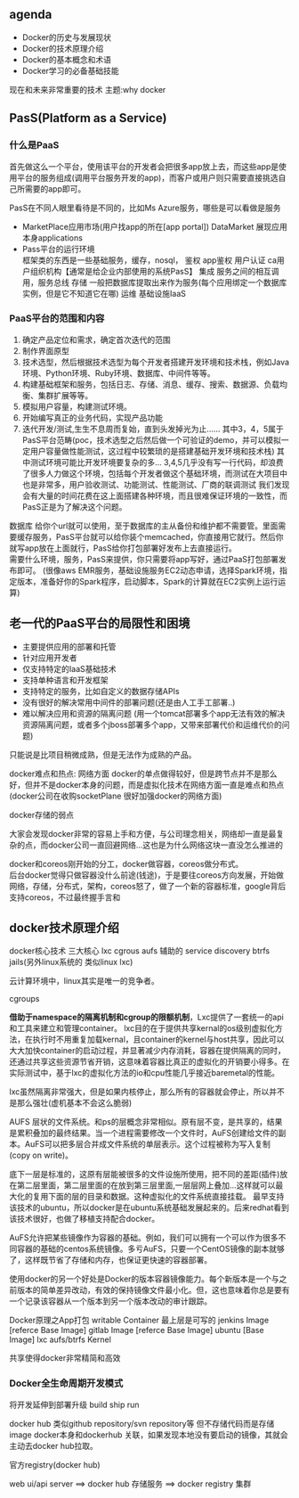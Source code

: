 ## agenda

- Docker的历史与发展现状
- Docker的技术原理介绍
- Docker的基本概念和术语
- Docker学习的必备基础技能

现在和未来非常重要的技术
主题:why docker 

## PasS(Platform as a Service) 
### 什么是PaaS
首先做这么一个平台，使用该平台的开发者会把很多app放上去，而这些app是使用平台的服务组成(调用平台服务开发的app)，而客户或用户则只需要直接挑选自己所需要的app即可。

PasS在不同人眼里看待是不同的，比如Ms Azure服务，哪些是可以看做是服务
- MarketPlace应用市场(用户找app的所在[app portal])  DataMarket  展现应用本身applications
- Pass平台的运行环境  
框架类的东西是一些基础服务，缓存，nosql，
鉴权  app鉴权 用户认证 ca用户组织机构【通常是给企业内部使用的系统PasS】
集成  服务之间的相互调用，服务总线
存储  一般把数据库提取出来作为服务(每个应用绑定一个数据库实例，但是它不知道它在哪) 
运维
基础设施IaaS

### PaaS平台的范围和内容
1. 确定产品定位和需求，确定首次迭代的范围
2. 制作界面原型
3. 技术选型，然后根据技术选型为每个开发者搭建开发环境和技术栈，例如Java环境、Python环境、Ruby环境、数据库、中间件等等。
4. 构建基础框架和服务，包括日志、存储、消息、缓存、搜索、数据源、负载均衡、集群扩展等等。  
5. 模拟用户容量，构建测试环境。
6. 开始编写真正的业务代码，实现产品功能
7. 迭代开发/测试,生生不息周而复始，直到头发掉光为止......
其中3，4，5属于PasS平台范畴(poc，技术选型之后然后做一个可验证的demo，并可以模拟一定用户容量做性能测试，这过程中较繁琐的是搭建基础开发环境和技术栈)
其中测试环境可能比开发环境要复杂的多...
3,4,5几乎没有写一行代码，却浪费了很多人力做这个环境，包括每个开发者做这个基础环境，而测试在大项目中也是非常多，用户验收测试、功能测试、性能测试、厂商的联调测试
我们发现会有大量的时间花费在这上面搭建各种环境，而且很难保证环境的一致性，而PasS正是为了解决这个问题。

数据库 给你个url就可以使用，至于数据库的主从备份和维护都不需要管。里面需要缓存服务，PasS平台就可以给你装个memcached，你直接用它就行。然后你就写app放在上面就行，PasS给你打包部署好发布上去直接运行。  
需要什么环境，服务，PasS来提供，你只需要将app写好，通过PaaS打包部署发布即可。 (很像aws EMR服务，基础设施服务EC2动态申请，选择Spark环境，指定版本，准备好你的Spark程序，启动脚本，Spark的计算就在EC2实例上运行运算)

## 老一代的PaaS平台的局限性和困境
- 主要提供应用的部署和托管
- 针对应用开发者
- 仅支持特定的IaaS基础技术
- 支持单种语言和开发框架
- 支持特定的服务，比如自定义的数据存储APIs
- 没有很好的解决常用中间件的部署问题(还是由人工手工部署..)
- 难以解决应用和资源的隔离问题 (用一个tomcat部署多个app无法有效的解决资源隔离问题，或者多个jboss部署多个app，又带来部署代价和运维代价的问题)

只能说是比项目稍微成熟，但是无法作为成熟的产品。  

docker难点和热点: 网络方面 docker的单点做得较好，但是跨节点并不是那么好，但并不是docker本身的问题，而是虚拟化技术在网络方面一直是难点和热点 (docker公司在收购socketPlane 很好加强docker的网络方面) 

docker存储的弱点 

大家会发现docker非常的容易上手和方便，与公司理念相关，网络却一直是最复杂的点，而docker公司一直回避网络...这也是为什么网络这块一直没怎么推进的


docker和coreos刚开始的分工，docker做容器，coreos做分布式。  
后台docker觉得只做容器没什么前途(钱途)，于是要往coreos方向发展，开始做网络，存储，分布式，架构，coreos怒了，做了一个新的容器标准，google背后支持coreos，不过最终握手言和

## docker技术原理介绍
docker核心技术
三大核心 lxc  cgrous  aufs 
辅助的
service discovery 
btrfs
jails(另外linux系统的 类似linux lxc)

云计算环境中，linux其实是唯一的竞争者。 

cgroups

**借助于namespace的隔离机制和cgroup的限额机制**，Lxc提供了一套统一的api和工具来建立和管理container。 lxc目的在于提供共享kernal的os级别虚拟化方法，在执行时不用重复加载kernal，且container的kernel与host共享，因此可以大大加快container的启动过程，并显著减少内存消耗，容器在提供隔离的同时，还通过共享这些资源节省开销，这意味着容器比真正的虚拟化的开销要小得多。在实际测试中，基于lxc的虚拟化方法的io和cpu性能几乎接近baremetal的性能。  

lxc虽然隔离非常强大，但是如果内核停止，那么所有的容器就会停止，所以并不是那么强壮(虚机基本不会这么脆弱)


AUFS
层状的文件系统。和ps的层概念非常相似。原有层不变，是共享的，结果是累积叠加的最终结果。当一个进程需要修改一个文件时，AuFS创建给文件的副本。AuFS可以把多层合并成文件系统的单层表示。这个过程被称为写入复制(copy on write)。

底下一层是标准的，这原有层能被很多的文件设施所使用，把不同的差距(插件)放在第二层里面，第二层里面的在放到第三层里面,一层层网上叠加...这样就可以最大化的复用下面的层的目录和数据。这种虚拟化的文件系统直接挂载。
最早支持该技术的ubuntu，所以docker是在ubuntu系统基础发展起来的。后来redhat看到该技术很好，也做了移植支持配合docker。

AuFS允许把某些镜像作为容器的基础。例如，我们可以拥有一个可以作为很多不同容器的基础的centos系统镜像。多亏AuFS，只要一个CentOS镜像的副本就够了，这样既节省了存储和内存，也保证更快速的容器部署。  


使用docker的另一个好处是Docker的版本容器镜像能力。每个新版本是一个与之前版本的简单差异改动，有效的保持镜像文件最小化。但，这也意味着你总是要有一个记录该容器从一个版本到另一个版本改动的审计跟踪。

Docker原理之App打包
writable Container  最上层是可写的
jenkins Image [referce Base Image]
gitlab Image  [referce Base Image]
ubuntu [Base Image]
lxc aufs/btrfs  Kernel

共享使得docker非常精简和高效

### Docker全生命周期开发模式
将开发延伸到部署升级
build ship run 

docker hub 类似github repository/svn repository等 但不存储代码而是存储image
docker本身和dockerhub 关联，如果发现本地没有要启动的镜像，其就会主动去docker hub拉取。  


官方registry(docker hub)

web ui/api server ==> docker hub
存储服务 ==> docker registry 集群










































































